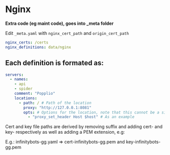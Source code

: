 # Nginx

**Extra code (eg maint code), goes into _meta folder**

Edit ``_meta.yaml`` with ``nginx_cert_path`` and ``origin_cert_path``

```yaml
nginx_certs: /certs
nginx_definitions: data/nginx
```

## Each definition is formated as:

```yaml
servers:
  - names: 
    - api
    - spider
    comment: "Popplio"
    locations:
      - path: / # Path of the location
        proxy: "http://127.0.0.1:8081"
        opts: # Options for the location, note that this cannot be a simple map as it needs to be ordered
          - "proxy_set_header Host $host" # As an example
```

Cert and key file paths are derived by removing suffix and adding cert- and key- respectively as well as adding a PEM extension, e.g:

E.g.: infinitybots-gg.yaml => cert-infinitybots-gg.pem and key-infinitybots-gg.pem